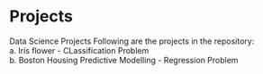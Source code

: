 # Projects
Data Science Projects
Following are the projects in the repository:
<br>a. Iris flower - CLassification Problem
<br>b. Boston Housing Predictive Modelling - Regression Problem
